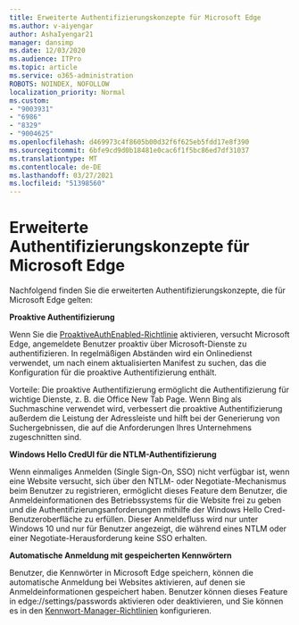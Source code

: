 ```yaml
---
title: Erweiterte Authentifizierungskonzepte für Microsoft Edge
ms.author: v-aiyengar
author: AshaIyengar21
manager: dansimp
ms.date: 12/03/2020
ms.audience: ITPro
ms.topic: article
ms.service: o365-administration
ROBOTS: NOINDEX, NOFOLLOW
localization_priority: Normal
ms.custom:
- "9003931"
- "6986"
- "8329"
- "9004625"
ms.openlocfilehash: d469973c4f8605b00d32f6f625eb5fdd17e8f390
ms.sourcegitcommit: 6bfe9cd9d0b18481e0cac6f1f5bc86ed7df31037
ms.translationtype: MT
ms.contentlocale: de-DE
ms.lasthandoff: 03/27/2021
ms.locfileid: "51398560"
---
```

# <a name="advanced-authentication-concepts-applicable-to-microsoft-edge"></a>Erweiterte Authentifizierungskonzepte für Microsoft Edge

Nachfolgend finden Sie die erweiterten Authentifizierungskonzepte, die für Microsoft Edge gelten:

**Proaktive Authentifizierung**

Wenn Sie die [ProaktiveAuthEnabled-Richtlinie](https://go.microsoft.com/fwlink/?linkid=2134621) aktivieren, versucht Microsoft Edge, angemeldete Benutzer proaktiv über Microsoft-Dienste zu authentifizieren. In regelmäßigen Abständen wird ein Onlinedienst verwendet, um nach einem aktualisierten Manifest zu suchen, das die Konfiguration für die proaktive Authentifizierung enthält.

Vorteile: Die proaktive Authentifizierung ermöglicht die Authentifizierung für wichtige Dienste, z. B. die Office New Tab Page. Wenn Bing als Suchmaschine verwendet wird, verbessert die proaktive Authentifizierung außerdem die Leistung der Adressleiste und hilft bei der Generierung von Suchergebnissen, die auf die Anforderungen Ihres Unternehmens zugeschnitten sind.

**Windows Hello CredUI für die NTLM-Authentifizierung**

Wenn einmaliges Anmelden (Single Sign-On, SSO) nicht verfügbar ist, wenn eine Website versucht, sich über den NTLM- oder Negotiate-Mechanismus beim Benutzer zu registrieren, ermöglicht dieses Feature dem Benutzer, die Anmeldeinformationen des Betriebssystems für die Website frei zu geben und die Authentifizierungsanforderungen mithilfe der Windows Hello Cred-Benutzeroberfläche zu erfüllen. Dieser Anmeldefluss wird nur unter Windows 10 und nur für Benutzer angezeigt, die während eines NTLM oder einer Negotiate-Herausforderung keine SSO erhalten.

**Automatische Anmeldung mit gespeicherten Kennwörtern**

Benutzer, die Kennwörter in Microsoft Edge speichern, können die automatische Anmeldung bei Websites aktivieren, auf denen sie Anmeldeinformationen gespeichert haben. Benutzer können dieses Feature in edge://settings/passwords aktivieren oder deaktivieren, und Sie können es in den [Kennwort-Manager-Richtlinien](https://go.microsoft.com/fwlink/?linkid=2134622) konfigurieren.
